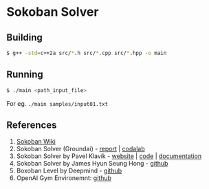 # Sokoban Solver

## Building
```bash
$ g++ -std=c++2a src/*.h src/*.cpp src/*.hpp -o main
```

## Running
```bash
$ ./main <path_input_file>
```
For eg. `./main samples/input01.txt`

## References
1. [Sokoban Wiki](http://www.sokobano.de/wiki/index.php?title=Solver)
1. Sokoban Solver (Groundai) - [report](https://www.groundai.com/project/ai-in-game-playing-sokoban-solver/1) | [codalab](https://worksheets.codalab.org/worksheets/0x2412ae8944eb449db74ce9bc0b9463fe/)
1. Sokoban Solver by Pavel Klavík - [website](https://pavel.klavik.cz/projekty/solver.html) | [code](https://pavel.klavik.cz/projekty/solver/solver.tar.gz) | [documentation](https://pavel.klavik.cz/projekty/solver/solver.pdf)
1. Sokoban Solver by James Hyun Seung Hong - [github](https://github.com/jameshong92/sokoban-solver)
1. Boxoban Level by Deepmind - [github](https://github.com/deepmind/boxoban-levels)
1. OpenAI Gym Environemnt: [github](https://github.com/mpSchrader/gym-sokoban)
